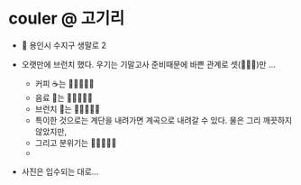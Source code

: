 # couler @ 고기리

- 🚗 용인시 수지구 생말로 2  
  
- 오랫만에 브런치 했다. 우기는 기말고사 준비때문에 바쁜 관계로 셋(👨‍👩‍👦)만 ...  
  + 커피 ☕는 💙💙💙🤍🤍  
  + 음료 🥛는 💙💙💙💙🤍  
  + 브런치 🍝는 💙💙💙💙🤍
  + 특이한 것으로는 계단을 내려가면 계곡으로 내려갈 수 있다. 물은 그리 깨끗하지 않았지만,   
  + 그리고 분위기는 💙💙💙💙🤍
  + 
- 사진은 입수되는 대로... 
